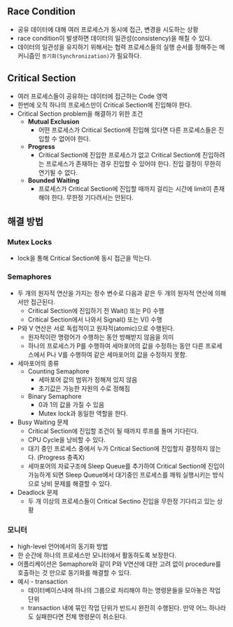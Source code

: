 ## Race Condition

- 공유 데이터에 대해 여러 프로세스가 동시에 접근, 변경을 시도하는 상황
- race condition이 발생하면 데이터의 일관성(consistency)을 해칠 수 있다.
- 데이터의 일관성을 유지하기 위해서는 협력 프로세스들의 실행 순서를 정해주는 메커니즘인 `동기화(Synchronization)`가 필요하다.

## Critical Section

- 여러 프로세스들이 공유하는 데이터에 접근하는 Code 영역
- 한번에 오직 하나의 프로세스만이 Critical Section에 진입해야 한다.
- Critical Section problem을 해결하기 위한 조건
    - **Mutual Exclusion**
        - 어떤 프로세스가 Critical Section에 진입해 있다면 다른 프로세스들은 진입할 수 없어야 한다.
    - **Progress**
        - Critical Section에 진입한 프로세스가 없고 Critical Section에 진입하려는 프로세스가 존재하는 경우 진입할 수 있어야 한다. 진입 결정이 무한히 연기될 수 없다.
    - **Bounded Waiting**
        - 프로세스가 Critical Section에 진입할 때까지 걸리는 시간에 limit이 존재해야 한다. 무한정 기다려서는 안된다.

## 해결 방법

### Mutex Locks

- lock을 통해 Critical Section에 동시 접근을 막는다.

### Semaphores

- 두 개의 원자적 연산을 가지는 정수 변수로 다음과 같은 두 개의 원자적 연산에 의해서만 접근된다.
    - Critical Section에 진입하기 전 Wait() 또는 P() 수행
    - Critical Section에서 나와서 Signal() 또는 V() 수행
- P와 V 연산은 서로 독립적이고 원자적(atomic)으로 수행된다.
    - 원자적이란 명령어가 수행하는 동안 방해받지 않음을 의미
    - 하나의 프로세스가 P를 수행하여 세마포어의 값을 수정하는 동안 다른 프로세스에서 P나 V를 수행하여 같은 세마포어의 값을 수정하지 못함.
- 세마포어의 종류
    - Counting Semaphore
        - 세마포어 값의 범위가 정해져 있지 않음
        - 초기값은 가능한 자원의 수로 정해짐
    - Binary Semaphore
        - 0과 1의 값을 가질 수 있음
        - Mutex lock과 동일한 역할을 한다.
- Busy Waiting 문제
    - Critical Section에 진입할 조건이 될 때까지 루프를 돌며 기다린다.
    - CPU Cycle을 낭비할 수 있다.
    - 대기 중인 프로세스 중에서 누가 Critical Section에 진입할지 결정하지 않는다. (Progress 충족X)
    - 세마포어의 자료구조에 Sleep Queue를 추가하여 Critical Section에 진입이 가능하게 되면 Sleep Queue에서 대기중인 프로세스를 깨워 실행시키는 방식으로 낭비 문제를 해결할 수 있다.
- Deadlock 문제
    - 두 개 이상의 프로세스들이 Critical Sectino 진입을 무한정 기다리고 있는 상황

### 모니터

- high-level 언어에서의 동기화 방법
- 한 순간에 하나의 프로세스만 모니터에서 활동하도록 보장한다.
- 어플리케이션은 Semaphore와 같이 P와 V연산에 대한 고려 없이 procedure를 호출하는 것 만으로 동기화를 해결할 수 있다.
- 예시 - transaction
    - 데이터베이스내에 하나의 그룹으로 처리해야 하는 명령문들을 모아놓은 작업 단위
    - transaction 내에 묶인 작업 단위가 반드시 완전히 수행된다. 만약 어느 하나라도 실패한다면 전체 명령문이 취소된다.
